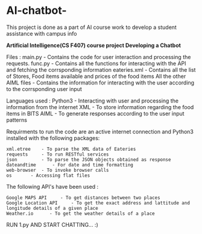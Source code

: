 # AI-chatbot-
This project is done as a part of AI course work to develop a student assistance with campus info

**Artificial Intelligence(CS F407) course project  Developing a Chatbot**

Files :
	main.py				- Contains the code for user interaction and processing the requests.
	func.py				- Contains all the functions for interacting with the API and fetching the corrsponding information
	eateries.xml			- Contains all the list of Stores, Food items available and prices of the food items
	All the other AIML files 	- Contains the information for interacting with the user according to the corrsponding user input

Languages used : 
	 Python3 - Interacting with user and processing the information from the internet
	 XML	 - To store information regarding the food items in BITS
	 AIML	 - To generate responses according to the user input patterns

Requirments to run the code are an active internet connection and Python3 installed with the following packages:

	xml.etree	 - To parse the XML data of Eateries
	requests	 - To run RESTful services
	json 		 - To parse the JSON objects obtained as response 
	dateandtime 	 - For date and time formatting
	web-browser	 - To invoke browser calls
	os		 - Accessing flat files

The following API's have been used : 

	Google MAPS API		- To get distances between two places
	Google Location API 	- To get the exact address and lattitude and longitude details of a given place
	Weather.io		- To get the weather details of a place


RUN 1.py AND START CHATTING... :)

